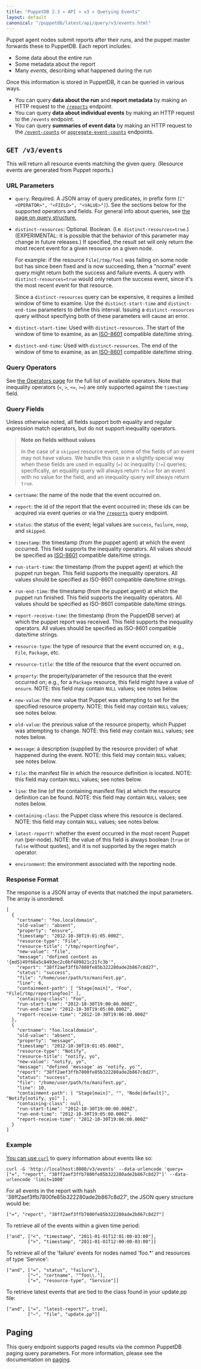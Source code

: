 ```yaml
---
title: "PuppetDB 2.3 » API » v3 » Querying Events"
layout: default
canonical: "/puppetdb/latest/api/query/v3/events.html"
---
```


[curl]: ../curl.html#using-curl-from-localhost-non-sslhttp
[report]: ./reports.html
[operators]: ./operators.html
[paging]: ./paging.html
[query]: ./query.html
[8601]: http://en.wikipedia.org/wiki/ISO_8601
[event]: ./events.html

Puppet agent nodes submit reports after their runs, and the puppet master forwards these to PuppetDB. Each report includes:

* Some data about the entire run
* Some metadata about the report
* Many _events,_ describing what happened during the run

Once this information is stored in PuppetDB, it can be queried in various ways.

* You can query **data about the run** and **report metadata** by making an HTTP request to the [`/reports`][report] endpoint.
* You can query **data about individual events** by making an HTTP request to the `/events` endpoint.
* You can query **summaries of event data** by making an HTTP request to the [`/event-counts`](./event-counts.html) or [`aggregate-event-counts`](./aggregate-event-counts.html) endpoints.

## `GET /v3/events`

This will return all resource events matching the given query.  (Resource events
are generated from Puppet reports.)

### URL Parameters

* `query`: Required. A JSON array of query predicates, in prefix form (`["<OPERATOR>", "<FIELD>", "<VALUE>"]`). See the sections below for the supported operators and fields. For general info about queries, see [the page on query structure.][query]

* `distinct-resources`: Optional. Boolean. (I.e. `distinct-resources=true`.) (EXPERIMENTAL: it is possible that the behavior
of this parameter may change in future releases.) If specified, the result set will only return the most recent event for a given resource on a given node.

    For example: if the resource `File[/tmp/foo]` was failing on some node
    but has since been fixed and is now succeeding, then a "normal" event query might
    return both the success and failure events.  A query with `distinct-resources=true`
    would only return the success event, since it's the most recent event for that resource.

    Since a `distinct-resources` query can be expensive, it requires a limited
    window of time to examine. Use the `distinct-start-time` and
    `distinct-end-time` parameters to define this interval.
    Issuing a `distinct-resources` query without specifying both of these parameters will cause an error.

* `distinct-start-time`: Used with `distinct-resources`. The start of the window of time to examine, as an [ISO-8601][8601] compatible date/time string.
* `distinct-end-time`: Used with `distinct-resources`. The end of the window of time to examine, as an [ISO-8601][8601] compatible date/time string.

### Query Operators

See [the Operators page][operators] for the full list of available operators.
Note that inequality operators (`<`, `>`, `<=`, `>=`) are only supported against
the `timestamp` field.

### Query Fields

Unless otherwise noted, all fields support
both equality and regular expression match operators, but do not support inequality
operators.

> **Note on fields without values**
>
> In the case of a `skipped` resource event, some of the fields of an event may
> not have values.  We handle this case in a slightly special way when these
> fields are used in equality (`=`) or inequality (`!=`) queries; specifically,
> an equality query will always return `false` for an event with no value for
> the field, and an inequality query will always return `true`.

* `certname`: the name of the node that the event occurred on.

* `report`: the id of the report that the event occurred in; these ids can be acquired
  via event queries or via the [`/reports`][report] query endpoint.

* `status`: the status of the event; legal values are `success`, `failure`, `noop`, and `skipped`.

* `timestamp`: the timestamp (from the puppet agent) at which the event occurred.  This field
  supports the inequality operators.  All values should be specified as [ISO-8601][8601]
  compatible date/time strings.

* `run-start-time`: the timestamp (from the puppet agent) at which the puppet run began.  This field
  supports the inequality operators.  All values should be specified as ISO-8601
  compatible date/time strings.

* `run-end-time`: the timestamp (from the puppet agent) at which the puppet run finished.  This field
  supports the inequality operators.  All values should be specified as ISO-8601
  compatible date/time strings.

* `report-receive-time`: the timestamp (from the PuppetDB server) at which the puppet report was
  received.  This field supports the inequality operators.  All values should be
  specified as ISO-8601 compatible date/time strings.

* `resource-type`: the type of resource that the event occurred on; e.g., `File`, `Package`, etc.

* `resource-title`: the title of the resource that the event occurred on.

* `property`: the property/parameter of the resource that the event occurred on; e.g., for a
  `Package` resource, this field might have a value of `ensure`.  NOTE: this field
  may contain `NULL` values; see notes below.

* `new-value`: the new value that Puppet was attempting to set for the specified resource
  property.  NOTE: this field may contain `NULL` values; see notes below.

* `old-value`: the previous value of the resource property, which Puppet was attempting to
  change.  NOTE: this field may contain `NULL` values; see notes below.

* `message`: a description (supplied by the resource provider) of what happened during the
  event.  NOTE: this field may contain `NULL` values; see notes below.

* `file`: the manifest file in which the resource definition is located.
  NOTE: this field may contain `NULL` values; see notes below.

* `line`: the line (of the containing manifest file) at which the resource definition
  can be found.  NOTE: this field may contain `NULL` values; see notes below.

* `containing-class`: the Puppet class where this resource is declared.  NOTE: this field may
  contain `NULL` values; see notes below.

* `latest-report?`: whether the event occurred in the most recent Puppet run (per-node).  NOTE: the
value of this field is always boolean (`true` or `false` without quotes), and it
is not supported by the regex match operator.

* `environment`: the environment associated with the reporting node.

### Response Format

The response is a JSON array of events that matched the input parameters.
The array is unordered.

    [
      {
        "certname": "foo.localdomain",
        "old-value": "absent",
        "property": "ensure",
        "timestamp": "2012-10-30T19:01:05.000Z",
        "resource-type": "File",
        "resource-title": "/tmp/reportingfoo",
        "new-value": "file",
        "message": "defined content as '{md5}49f68a5c8493ec2c0bf489821c21fc3b'",
        "report": "38ff2aef3ffb7800fe85b322280ade2b867c8d27",
        "status": "success",
        "file": "/home/user/path/to/manifest.pp",
        "line": 6,
        "containment-path": [ "Stage[main]", "Foo", "File[/tmp/reportingfoo]" ],
        "containing-class": "Foo",
        "run-start-time": "2012-10-30T19:00:00.000Z",
        "run-end-time": "2012-10-30T19:05:00.000Z",
        "report-receive-time": "2012-10-30T19:06:00.000Z"
      },
      {
        "certname": "foo.localdomain",
        "old-value": "absent",
        "property": "message",
        "timestamp": "2012-10-30T19:01:05.000Z",
        "resource-type": "Notify",
        "resource-title": "notify, yo",
        "new-value": "notify, yo",
        "message": "defined 'message' as 'notify, yo'",
        "report": "38ff2aef3ffb7800fe85b322280ade2b867c8d27",
        "status": "success",
        "file": "/home/user/path/to/manifest.pp",
        "line": 10,
        "containment-path": [ "Stage[main]", "", "Node[default]", "Notify[notify, yo]" ],
        "containing-class": null,
        "run-start-time": "2012-10-30T19:00:00.000Z",
        "run-end-time": "2012-10-30T19:05:00.000Z",
        "report-receive-time": "2012-10-30T19:06:00.000Z"
      }
    ]


### Example

[You can use `curl`][curl] to query information about events like so:

    curl -G 'http://localhost:8080/v3/events' --data-urlencode 'query=["=", "report", "38ff2aef3ffb7800fe85b322280ade2b867c8d27"]' --data-urlencode 'limit=1000'

For all events in the report with hash
'38ff2aef3ffb7800fe85b322280ade2b867c8d27', the JSON query structure would be:

    ["=", "report", "38ff2aef3ffb7800fe85b322280ade2b867c8d27"]

To retrieve all of the events within a given time period:

    ["and", ["<", "timestamp", "2011-01-01T12:01:00-03:00"],
            [">", "timestamp", "2011-01-01T12:00:00-03:00"]]

To retrieve all of the 'failure' events for nodes named 'foo.*' and resources of
type 'Service':

    ["and", ["=", "status", "failure"],
            ["~", "certname", "^foo\\."],
            ["=", "resource-type", "Service"]]

To retrieve latest events that are tied to the class found in your update.pp file:

    ["and", ["=", "latest-report?", true],
            ["~", "file", "update.pp"]]

## Paging

This query endpoint supports paged results via the common PuppetDB paging
query parameters.  For more information, please see the documentation
on [paging][paging].

